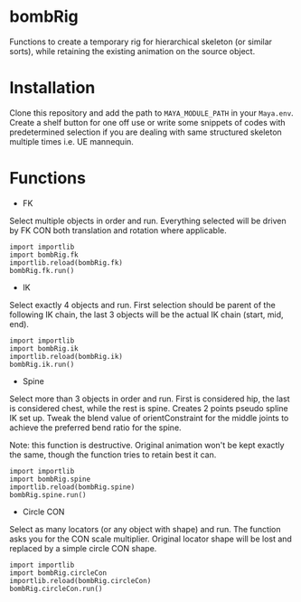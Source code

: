 # bombRig

Functions to create a temporary rig for hierarchical skeleton (or similar sorts), while retaining the existing animation on the source object.

# Installation

Clone this repository and add the path to  `MAYA_MODULE_PATH` in your `Maya.env`. Create a shelf button for one off use or write some snippets of codes with predetermined selection if you are dealing with same structured skeleton multiple times i.e. UE mannequin.

# Functions

- FK

Select multiple objects in order and run. Everything selected will be driven by FK CON both translation and rotation where applicable.
```
import importlib
import bombRig.fk
importlib.reload(bombRig.fk)
bombRig.fk.run()
```

- IK

Select exactly 4 objects and run. First selection should be parent of the following IK chain, the last 3 objects will be the actual IK chain (start, mid, end).
```
import importlib
import bombRig.ik
importlib.reload(bombRig.ik)
bombRig.ik.run()
```

- Spine

Select more than 3 objects in order and run. First is considered hip, the last is considered chest, while the rest is spine. Creates 2 points pseudo spline IK set up. Tweak the blend value of orientConstraint for the middle joints to achieve the preferred bend ratio for the spine.

Note: this function is destructive. Original animation won't be kept exactly the same, though the function tries to retain best it can.
```
import importlib
import bombRig.spine
importlib.reload(bombRig.spine)
bombRig.spine.run()
```

- Circle CON

Select as many locators (or any object with shape) and run. The function asks you for the CON scale multiplier. Original locator shape will be lost and replaced by a simple circle CON shape.
```
import importlib
import bombRig.circleCon
importlib.reload(bombRig.circleCon)
bombRig.circleCon.run()
```

